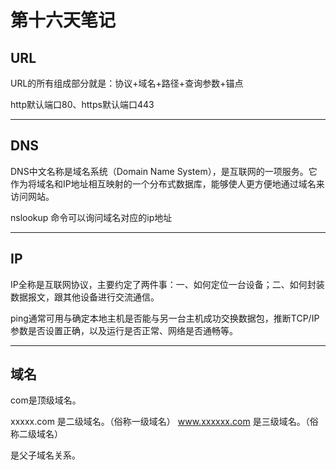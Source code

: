 # 第十六天笔记

## URL

URL的所有组成部分就是：协议+域名+路径+查询参数+锚点

http默认端口80、https默认端口443

-------------

## DNS
DNS中文名称是域名系统（Domain Name System），是互联网的一项服务。它作为将域名和IP地址相互映射的一个分布式数据库，能够使人更方便地通过域名来访问网站。

nslookup 命令可以询问域名对应的ip地址

------------
## IP
IP全称是互联网协议，主要约定了两件事：一、如何定位一台设备；二、如何封装数据报文，跟其他设备进行交流通信。

ping通常可用与确定本地主机是否能与另一台主机成功交换数据包，推断TCP/IP参数是否设置正确，以及运行是否正常、网络是否通畅等。

------------
## 域名
com是顶级域名。

xxxxx.com 是二级域名。（俗称一级域名）
www.xxxxxx.com 是三级域名。（俗称二级域名）

是父子域名关系。

